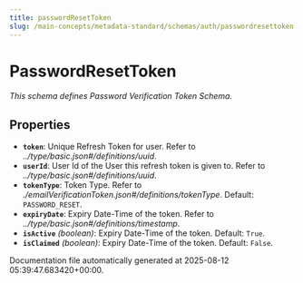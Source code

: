 ```yaml
---
title: passwordResetToken
slug: /main-concepts/metadata-standard/schemas/auth/passwordresettoken
---
```


# PasswordResetToken

*This schema defines Password Verification Token Schema.*

## Properties

- **`token`**: Unique Refresh Token for user. Refer to *../type/basic.json#/definitions/uuid*.
- **`userId`**: User Id of the User this refresh token is given to. Refer to *../type/basic.json#/definitions/uuid*.
- **`tokenType`**: Token Type. Refer to *./emailVerificationToken.json#/definitions/tokenType*. Default: `PASSWORD_RESET`.
- **`expiryDate`**: Expiry Date-Time of the token. Refer to *../type/basic.json#/definitions/timestamp*.
- **`isActive`** *(boolean)*: Expiry Date-Time of the token. Default: `True`.
- **`isClaimed`** *(boolean)*: Expiry Date-Time of the token. Default: `False`.


Documentation file automatically generated at 2025-08-12 05:39:47.683420+00:00.

